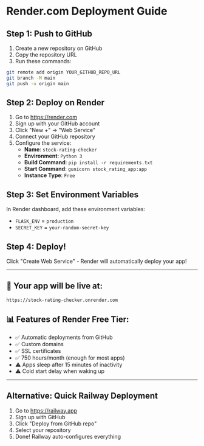 # Render.com Deployment Guide

## Step 1: Push to GitHub
1. Create a new repository on GitHub
2. Copy the repository URL
3. Run these commands:

```bash
git remote add origin YOUR_GITHUB_REPO_URL
git branch -M main
git push -u origin main
```

## Step 2: Deploy on Render
1. Go to https://render.com
2. Sign up with your GitHub account
3. Click "New +" → "Web Service"
4. Connect your GitHub repository
5. Configure the service:
   - **Name**: `stock-rating-checker`
   - **Environment**: `Python 3`
   - **Build Command**: `pip install -r requirements.txt`
   - **Start Command**: `gunicorn stock_rating_app:app`
   - **Instance Type**: `Free`

## Step 3: Set Environment Variables
In Render dashboard, add these environment variables:
- `FLASK_ENV` = `production`
- `SECRET_KEY` = `your-random-secret-key`

## Step 4: Deploy!
Click "Create Web Service" - Render will automatically deploy your app!

---

## 🎉 Your app will be live at:
`https://stock-rating-checker.onrender.com`

## 📊 Features of Render Free Tier:
- ✅ Automatic deployments from GitHub
- ✅ Custom domains
- ✅ SSL certificates
- ✅ 750 hours/month (enough for most apps)
- ⚠️ Apps sleep after 15 minutes of inactivity
- ⚠️ Cold start delay when waking up

---

## Alternative: Quick Railway Deployment
1. Go to https://railway.app
2. Sign up with GitHub
3. Click "Deploy from GitHub repo"
4. Select your repository
5. Done! Railway auto-configures everything
